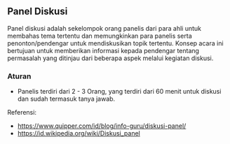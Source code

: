 ## Panel Diskusi

Panel diskusi adalah sekelompok orang panelis dari para ahli untuk membahas tema tertentu dan memungkinkan para panelis serta penonton/pendengar untuk mendiskusikan topik tertentu. Konsep acara ini bertujuan untuk memberikan informasi kepada pendengar tentang permasalah yang ditinjau dari beberapa aspek melalui kegiatan diskusi.

### Aturan
- Panelis terdiri dari 2 - 3 Orang, yang terdiri dari 60 menit untuk diskusi dan sudah termasuk tanya jawab.

Referensi: 
- https://www.quipper.com/id/blog/info-guru/diskusi-panel/
- https://id.wikipedia.org/wiki/Diskusi_panel
